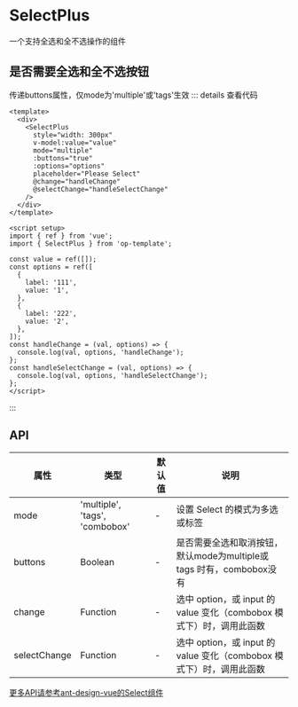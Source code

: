 # SelectPlus
一个支持全选和全不选操作的组件
<script setup>
import SelectPlus from '@/src/views/form/selectPlus.vue'
</script>

## 是否需要全选和全不选按钮
传递buttons属性，仅mode为'multiple'或'tags'生效
<SelectPlus />
::: details 查看代码
```vue
<template>
  <div>
    <SelectPlus
      style="width: 300px"
      v-model:value="value"
      mode="multiple"
      :buttons="true"
      :options="options"
      placeholder="Please Select"
      @change="handleChange"
      @selectChange="handleSelectChange"
    />
  </div>
</template>

<script setup>
import { ref } from 'vue';
import { SelectPlus } from 'op-template';

const value = ref([]);
const options = ref([
  {
    label: '111',
    value: '1',
  },
  {
    label: '222',
    value: '2',
  },
]);
const handleChange = (val, options) => {
  console.log(val, options, 'handleChange');
};
const handleSelectChange = (val, options) => {
  console.log(val, options, 'handleSelectChange');
};
</script>
```
:::

## API
| 属性 |类型  |默认值 |说明  |
| --- | --- | --- | --- |
|mode | 'multiple', 'tags',  'combobox' | - | 设置 Select 的模式为多选或标签 |
|buttons | Boolean | - | 是否需要全选和取消按钮，<br />默认mode为multiple或tags 时有，combobox没有 |
|change  | Function | - | 选中 option，或 input 的 value 变化（combobox 模式下）时，调用此函数 |
|selectChange  | Function | - | 选中 option，或 input 的 value 变化（combobox 模式下）时，调用此函数 |

[更多API请参考ant-design-vue的Select组件](https://3x.antdv.com/components/select-cn#API)

